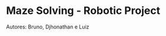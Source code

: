 Maze Solving - Robotic Project
=====================================

Autores: Bruno, Djhonathan e Luiz
